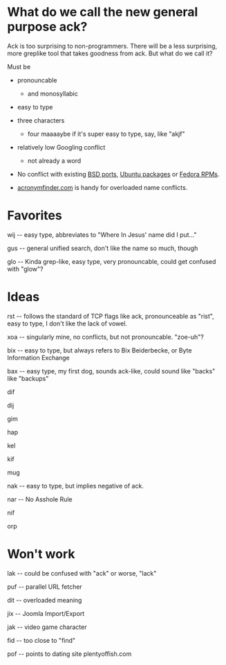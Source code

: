 # What do we call the new general purpose ack?

Ack is too surprising to non-programmers.  There will be a less
surprising, more greplike tool that takes goodness from ack.  But
what do we call it?

Must be

* pronouncable
    * and monosyllabic
* easy to type
* three characters
    * four maaaaybe if it's super easy to type, say, like "akjf"
* relatively low Googling conflict
    * not already a word
* No conflict with existing [BSD ports](http://www.freebsd.org/ports/),
[Ubuntu packages](http://packages.ubuntu.com/) or [Fedora RPMs](http://rpm.pbone.net/).

* [acronymfinder.com](http://www.acronymfinder.com/) is handy for overloaded name conflicts.

# Favorites

wij -- easy type, abbreviates to "Where In Jesus' name did I put..."

gus -- general unified search, don't like the name so much, though

glo -- Kinda grep-like, easy type, very pronouncable, could get confused with "glow"?

# Ideas

rst -- follows the standard of TCP flags like ack, pronounceable as "rist", easy to type, I don't like the lack of vowel.

xoa -- singularly mine, no conflicts, but not pronouncable.  "zoe-uh"?

bix -- easy to type, but always refers to Bix Beiderbecke, or Byte Information Exchange

bax -- easy type, my first dog, sounds ack-like, could sound like "backs" like "backups"

dif

dij

gim

hap

kel

kif

mug

nak -- easy to type, but implies negative of ack.

nar -- No Asshole Rule

nif

orp


# Won't work

lak -- could be confused with "ack" or worse, "lack"

puf -- parallel URL fetcher

dit -- overloaded meaning

jix -- Joomla Import/Export

jak -- video game character

fid -- too close to "find"

pof -- points to dating site plentyoffish.com
